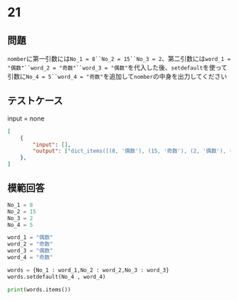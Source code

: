 # 21
## 問題

`nomber`に第一引数には`No_1 = 8``No_2 = 15``No_3 = 2`、第二引数には`word_1 = "偶数"``word_2 = "奇数"``word_3 = "偶数"`を代入した後、`setdefault`を使って引数に`No_4 = 5``word_4 = "奇数"`を追加して`nomber`の中身を出力してください

## テストケース
input = none
```json
[
	{
		"input": [],
		"output": ["dict_items([(8, '偶数'), (15, '奇数'), (2, '偶数'), (5, '奇数')])"]
  	},
]
```

## 模範回答
```python
No_1 = 8
No_2 = 15
No_3 = 2
No_4 = 5

word_1 = "偶数"
word_2 = "奇数"
word_3 = "偶数"
word_4 = "奇数"

words = {No_1 : word_1,No_2 : word_2,No_3 : word_3}
words.setdefault(No_4 , word_4)

print(words.items())
```
